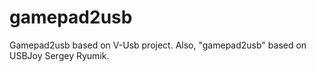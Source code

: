 # gamepad2usb
Gamepad2usb based on V-Usb project.
Also, "gamepad2usb" based on USBJoy Sergey Ryumik.
